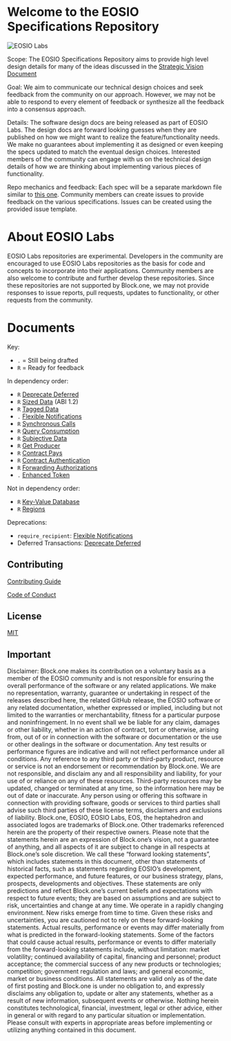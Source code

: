 # Welcome to the EOSIO Specifications Repository

![EOSIO Labs](https://img.shields.io/badge/EOSIO-Labs-5cb3ff.svg)

Scope: The  EOSIO Specifications Repository aims to provide high level design details
for many of the ideas discussed in the
[Strategic Vision Document](https://eos.io/strategic-vision/)

Goal: We aim to communicate our technical design choices and seek feedback from
the community on our approach. However, we may not be able to respond to every
element of feedback or synthesize all the feedback into a consensus approach.

Details: The software design docs are being released as part of EOSIO Labs.
The design docs are forward looking guesses when they are published on how we
might want to realize the feature/functionality needs. We make no guarantees
about implementing it as designed or even keeping the specs updated to match
the eventual design choices. Interested members of the community can engage
with us on the technical design details of how we are thinking about
implementing various pieces of functionality.

Repo mechanics and feedback: Each spec will be a separate markdown file
similar to [this one](esl_enhanced_token.md).
Community members can create issues to provide feedback on the various
specifications. Issues can be created using the provided issue template.

# About EOSIO Labs

EOSIO Labs repositories are experimental.  Developers in the community are 
encouraged to use EOSIO Labs repositories as the basis for code and concepts
to incorporate into their applications. Community members are also welcome
to contribute and further develop these repositories. Since these repositories
are not supported by Block.one, we may not provide responses to issue reports,
pull requests, updates to functionality, or other requests from the community.

# Documents

Key:
* `.` = Still being drafted
* `R` = Ready for feedback

In dependency order:
* `R` [Deprecate Deferred](esl_deprecate_deferred.md)
* `R` [Sized Data](esl_sized_data.md) (ABI 1.2)
* `R` [Tagged Data](esl_tagged_data.md)
* `.` [Flexible Notifications](esl_flexible_notify.md)
* `R` [Synchronous Calls](esl_synchronous_calls.md)
* `R` [Query Consumption](esl_query_consumption.md)
* `R` [Subjective Data](esl_subjective_data.md)
* `R` [Get Producer](esl_get_producer.md)
* `R` [Contract Pays](esl_contract_pays.md)
* `R` [Contract Authentication](esl_contract_trx_auth.md)
* `R` [Forwarding Authorizations](esl_contract_fwd_auth.md)
* `.` [Enhanced Token](esl_enhanced_token.md)

Not in dependency order:
* `R` [Key-Value Database](esl_key_value_database.md)
* `R` [Regions](esl_regions.md)

Deprecations:
* `require_recipient`: [Flexible Notifications](esl_flexible_notify.md)
* Deferred Transactions: [Deprecate Deferred](esl_deprecate_deferred.md)

## Contributing

[Contributing Guide](./CONTRIBUTING.md)

[Code of Conduct](./CONTRIBUTING.md#conduct)

## License

[MIT](./LICENSE)

## Important

Disclaimer: Block.one makes its contribution on a voluntary basis as a member of the EOSIO community and is not responsible for ensuring the overall performance of the software or any related applications. We make no representation, warranty, guarantee or undertaking in respect of the releases described here, the related GitHub release, the EOSIO software or any related documentation, whether expressed or implied, including but not limited to the warranties or merchantability, fitness for a particular purpose and noninfringement.  In no event shall we be liable for any claim, damages or other liability, whether in an action of contract, tort or otherwise, arising from, out of or in connection with the software or documentation or the use or other dealings in the software or documentation.  Any test results or performance figures are indicative and will not reflect performance under all conditions.  Any reference to any third party or third-party product, resource or service is not an endorsement or recommendation by Block.one.  We are not responsible, and disclaim any and all responsibility and liability, for your use of or reliance on any of these resources. Third-party resources may be updated, changed or terminated at any time, so the information here may be out of date or inaccurate.  Any person using or offering this software in connection with providing software, goods or services to third parties shall advise such third parties of these license terms, disclaimers and exclusions of liability.  Block.one, EOSIO, EOSIO Labs, EOS, the heptahedron and associated logos are trademarks of Block.one. Other trademarks referenced herein are the property of their respective owners.  Please note that the statements herein are an expression of Block.one’s vision, not a guarantee of anything, and all aspects of it are subject to change in all respects at Block.one’s sole discretion. We call these “forward looking statements”, which includes statements in this document, other than statements of historical facts, such as statements regarding EOSIO’s development, expected performance, and future features, or our business strategy, plans, prospects, developments and objectives. These statements are only predictions and reflect Block.one’s current beliefs and expectations with respect to future events; they are based on assumptions and are subject to risk, uncertainties and change at any time.  We operate in a rapidly changing environment. New risks emerge from time to time. Given these risks and uncertainties, you are cautioned not to rely on these forward-looking statements. Actual results, performance or events may differ materially from what is predicted in the forward-looking statements. Some of the factors that could cause actual results, performance or events to differ materially from the forward-looking statements include, without limitation: market volatility; continued availability of capital, financing and personnel; product acceptance; the commercial success of any new products or technologies; competition; government regulation and laws; and general economic, market or business conditions.  All statements are valid only as of the date of first posting and Block.one is under no obligation to, and expressly disclaims any obligation to, update or alter any statements, whether as a result of new information, subsequent events or otherwise.  Nothing herein constitutes technological, financial, investment, legal or other advice, either in general or with regard to any particular situation or implementation. Please consult with experts in appropriate areas before implementing or utilizing anything contained in this document.
